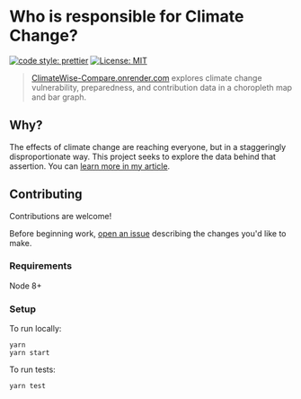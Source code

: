 # Who is responsible for Climate Change?
[![code style: prettier](https://img.shields.io/badge/code_style-prettier-ff69b4.svg?style=flat-square)](https://github.com/prettier/prettier)
[![License: MIT](https://img.shields.io/badge/License-MIT-yellow.svg)](https://opensource.org/licenses/MIT)


> [ClimateWise-Compare.onrender.com](https://climatewise-compare.onrender.com/?utm_source=github&utm_medium=code&utm_term=initial) explores climate change vulnerability, preparedness, and contribution data in a choropleth map and bar graph.

## Why?

The effects of climate change are reaching everyone, but in a staggeringly disproportionate way. This project seeks to explore the data behind that assertion. You can [learn more in my article](https://medium.com/@kevinahuber/who-is-responsible-for-climate-change-84cdcb9aa2cd).

## Contributing

Contributions are welcome!

Before beginning work, [open an issue](https://github.com/kevinahuber/whoisresponsible.us/issues) describing the changes you'd like to make.

### Requirements

Node 8+

### Setup
To run locally:
```
yarn
yarn start
```

To run tests:
```
yarn test
```
